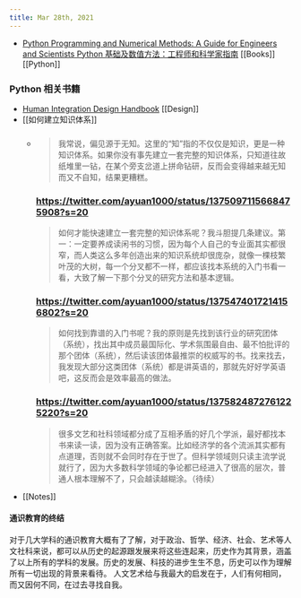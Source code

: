 ```yaml
---
title: Mar 28th, 2021
---
```


- [Python Programming and Numerical Methods: A Guide for Engineers and Scientists Python 基础及数值方法：工程师和科学家指南](https://pythonnumericalmethods.berkeley.edu/notebooks/Index.html) [[Books]] [[Python]]
### Python 相关书籍
- [Human Integration Design Handbook](https://www.nasa.gov/feature/human-integration-design/) [[Design]]
- [[如何建立知识体系]]
	- ### 
	  > 我常说，偏见源于无知。这里的“知”指的不仅仅是知识，更是一种知识体系。如果你没有事先建立一套完整的知识体系，只知道往故纸堆里一钻，在某个旁支岔道上拼命钻研，反而会变得越来越无知而又不自知，结果更糟糕。
	  ### https://twitter.com/ayuan1000/status/1375097115668475908?s=20
	   > 如何才能快速建立一套完整的知识体系呢？我斗胆提几条建议。第一：一定要养成读闲书的习惯，因为每个人自己的专业面其实都很窄，而人类这么多年创造出来的知识系统却很庞杂，就像一棵枝繁叶茂的大树，每一个分叉都不一样，都应该找本系统的入门书看一看，大致了解一下那个分叉的研究方法和基本逻辑。
	  ### https://twitter.com/ayuan1000/status/1375474017214156802?s=20
	  > 如何找到靠谱的入门书呢？我的原则是先找到该行业的研究团体（系统），找出其中成员最国际化、学术氛围最自由、最不怕批评的那个团体（系统），然后读该团体最推崇的权威写的书。找来找去，我发现大部分这类团体（系统）都是讲英语的，那就先好好学英语吧，这反而会是效率最高的做法。
	  ### https://twitter.com/ayuan1000/status/1375824872761225220?s=20
	  > 很多文艺和社科领域都分成了互相矛盾的好几个学派，最好都找本书来读一读，因为没有正确答案。比如经济学的各个流派其实都有点道理，否则就不会同时存在于世了。但科学领域则只读主流学说就行了，因为大多数科学领域的争论都已经进入了很高的层次，普通人根本理解不了，只会越读越糊涂。（待续）
- [[Notes]]
#### 通识教育的终结
对于几大学科的通识教育大概有了了解，对于政治、哲学、经济、社会、艺术等人文社科来说，都可以从历史的起源跟发展来将这些连起来，历史作为其背景，涵盖了以上所有的学科的发展。历史的发展、科技的进步生生不息，历史可以作为理解所有一切出现的背景来看待。
人文艺术给与我最大的启发在于，人们有何相同，而又因何不同，在过去寻找自我。